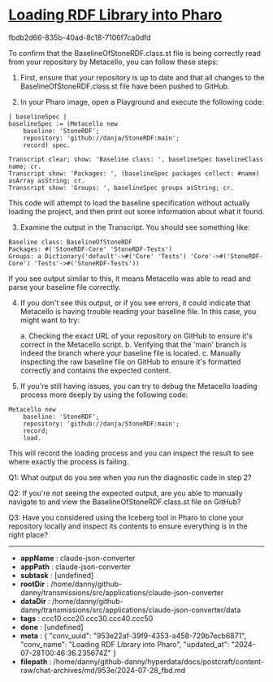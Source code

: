 # [Loading RDF Library into Pharo](https://claude.ai/chat/953e22af-39f9-4353-a458-729b7ecb6871)

fbdb2d66-835b-40ad-8c18-7106f7ca0dfd

 To confirm that the BaselineOfStoneRDF.class.st file is being correctly read from your repository by Metacello, you can follow these steps:

1. First, ensure that your repository is up to date and that all changes to the BaselineOfStoneRDF.class.st file have been pushed to GitHub.

2. In your Pharo image, open a Playground and execute the following code:

```smalltalk
| baselineSpec |
baselineSpec := (Metacello new
    baseline: 'StoneRDF';
    repository: 'github://danja/StoneRDF:main';
    record) spec.

Transcript clear; show: 'Baseline class: ', baselineSpec baselineClass name; cr.
Transcript show: 'Packages: ', (baselineSpec packages collect: #name) asArray asString; cr.
Transcript show: 'Groups: ', baselineSpec groups asString; cr.
```

This code will attempt to load the baseline specification without actually loading the project, and then print out some information about what it found.

3. Examine the output in the Transcript. You should see something like:

```
Baseline class: BaselineOfStoneRDF
Packages: #('StoneRDF-Core' 'StoneRDF-Tests')
Groups: a Dictionary('default'->#('Core' 'Tests') 'Core'->#('StoneRDF-Core') 'Tests'->#('StoneRDF-Tests'))
```

If you see output similar to this, it means Metacello was able to read and parse your baseline file correctly.

4. If you don't see this output, or if you see errors, it could indicate that Metacello is having trouble reading your baseline file. In this case, you might want to try:

   a. Checking the exact URL of your repository on GitHub to ensure it's correct in the Metacello script.
   b. Verifying that the 'main' branch is indeed the branch where your baseline file is located.
   c. Manually inspecting the raw baseline file on GitHub to ensure it's formatted correctly and contains the expected content.

5. If you're still having issues, you can try to debug the Metacello loading process more deeply by using the following code:

```smalltalk
Metacello new
    baseline: 'StoneRDF';
    repository: 'github://danja/StoneRDF:main';
    record;
    load.
```

This will record the loading process and you can inspect the result to see where exactly the process is failing.

Q1: What output do you see when you run the diagnostic code in step 2?

Q2: If you're not seeing the expected output, are you able to manually navigate to and view the BaselineOfStoneRDF.class.st file on GitHub?

Q3: Have you considered using the Iceberg tool in Pharo to clone your repository locally and inspect its contents to ensure everything is in the right place?

---

* **appName** : claude-json-converter
* **appPath** : claude-json-converter
* **subtask** : [undefined]
* **rootDir** : /home/danny/github-danny/transmissions/src/applications/claude-json-converter
* **dataDir** : /home/danny/github-danny/transmissions/src/applications/claude-json-converter/data
* **tags** : ccc10.ccc20.ccc30.ccc40.ccc50
* **done** : [undefined]
* **meta** : {
  "conv_uuid": "953e22af-39f9-4353-a458-729b7ecb6871",
  "conv_name": "Loading RDF Library into Pharo",
  "updated_at": "2024-07-28T00:46:36.235674Z"
}
* **filepath** : /home/danny/github-danny/hyperdata/docs/postcraft/content-raw/chat-archives/md/953e/2024-07-28_fbd.md